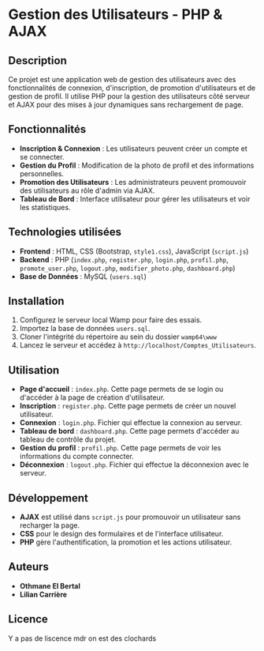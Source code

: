 # Gestion des Utilisateurs - PHP & AJAX

## Description
Ce projet est une application web de gestion des utilisateurs avec des fonctionnalités de connexion, d'inscription, de promotion d'utilisateurs et de gestion de profil. Il utilise PHP pour la gestion des utilisateurs côté serveur et AJAX pour des mises à jour dynamiques sans rechargement de page.

## Fonctionnalités
- **Inscription & Connexion** : Les utilisateurs peuvent créer un compte et se connecter.
- **Gestion du Profil** : Modification de la photo de profil et des informations personnelles.
- **Promotion des Utilisateurs** : Les administrateurs peuvent promouvoir des utilisateurs au rôle d'admin via AJAX.
- **Tableau de Bord** : Interface utilisateur pour gérer les utilisateurs et voir les statistiques.

## Technologies utilisées
- **Frontend** : HTML, CSS (Bootstrap, `style1.css`), JavaScript (`script.js`)
- **Backend** : PHP (`index.php`, `register.php`, `login.php`, `profil.php`, `promote_user.php`, `logout.php`, `modifier_photo.php`, `dashboard.php`)
- **Base de Données** : MySQL (`users.sql`)

## Installation
1. Configurez le serveur local Wamp pour faire des essais.
2. Importez la base de données `users.sql`.
3. Cloner l'intégrité du répertoire au sein du dossier `wamp64\www`
4. Lancez le serveur et accédez à `http://localhost/Comptes_Utilisateurs`.

## Utilisation
- **Page d'accueil** : `index.php`. Cette page permets de se login ou d'accéder à la page de création d'utilisateur.
- **Inscription** : `register.php`. Cette page permets de créer un nouvel utilisateur.
- **Connexion** : `login.php`. Fichier qui effectue la connexion au serveur.
- **Tableau de bord** : `dashboard.php`. Cette page permets d'accéder au tableau de contrôle du projet.
- **Gestion du profil** : `profil.php`. Cette page permets de voir les informations du compte connecter.
- **Déconnexion** : `logout.php`. Fichier qui effectue la déconnexion avec le serveur.

## Développement
- **AJAX** est utilisé dans `script.js` pour promouvoir un utilisateur sans recharger la page.
- **CSS** pour le design des formulaires et de l'interface utilisateur.
- **PHP** gère l'authentification, la promotion et les actions utilisateur.

## Auteurs
- **Othmane El Bertal**
- **Lilian Carrière**

## Licence
Y a pas de liscence mdr on est des clochards

